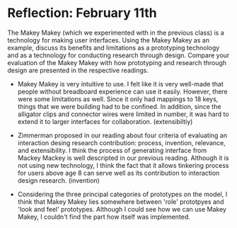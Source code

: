 # Reflection: February 11th 

The Makey Makey (which we experimented with in the previous class) is a technology for making user interfaces. Using the Makey Makey as an example, discuss its benefits and limitations as a prototyping technology and as a technology for conducting research through design. Compare your evaluation of the Makey Makey with how prototyping and research through design are presented in the respective readings. 

- Makey Makey is very intuitive to use. I felt like it is very well-made that people without breadboard experience can use it easily. However, there were some limitations as well. Since it only had mappings to 18 keys, things that we were building had to be confined. In addition, since the alligator clips and connector wires were limited in number, it was hard to extend it to larger interfaces for collaboration. (extensibiltiy)  

- Zimmerman proposed in our reading about four criteria of evaluating an interaction desing research contribution: process, invention, relevance, and extensibility. I think the process of generating interface from Mackey Mackey is well descripted in our previous reading. Although it is not using new technology, I think the fact that it allows tinkering process for users above age 8 can serve well as its contribution to interaction design research. (invention) 

- Considering the three principal categories of prototypes on the model, I think that Makey Makey lies somewhere between 'role' prototpyes and 'look and feel' prototypes. Although I could see how we can use Makey Makey, I couldn't find the part how itself was implemented.        